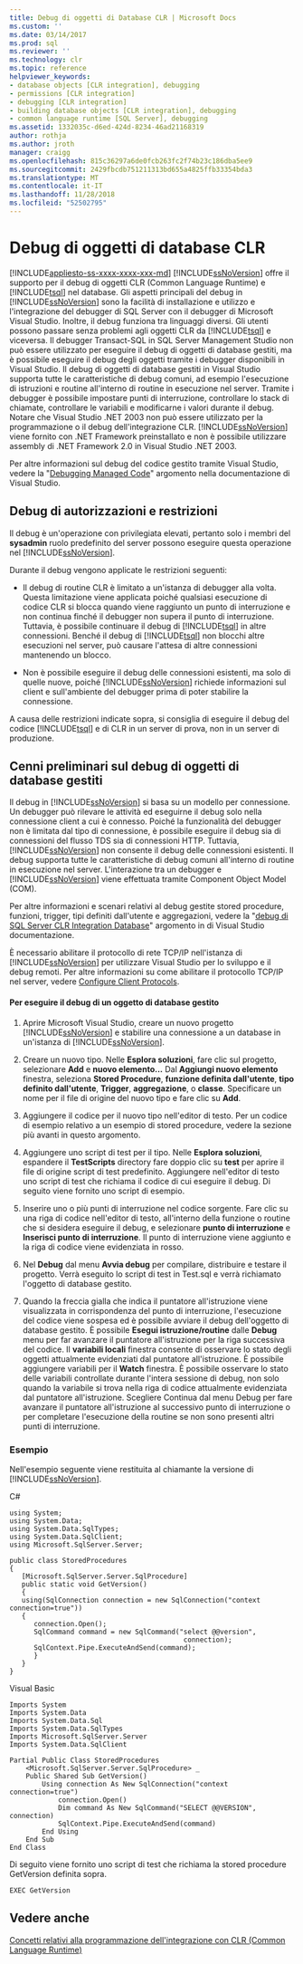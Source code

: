 ```yaml
---
title: Debug di oggetti di Database CLR | Microsoft Docs
ms.custom: ''
ms.date: 03/14/2017
ms.prod: sql
ms.reviewer: ''
ms.technology: clr
ms.topic: reference
helpviewer_keywords:
- database objects [CLR integration], debugging
- permissions [CLR integration]
- debugging [CLR integration]
- building database objects [CLR integration], debugging
- common language runtime [SQL Server], debugging
ms.assetid: 1332035c-d6ed-424d-8234-46ad21168319
author: rothja
ms.author: jroth
manager: craigg
ms.openlocfilehash: 815c36297a6de0fcb263fc2f74b23c186dba5ee9
ms.sourcegitcommit: 2429fbcdb751211313bd655a4825ffb33354bda3
ms.translationtype: MT
ms.contentlocale: it-IT
ms.lasthandoff: 11/28/2018
ms.locfileid: "52502795"
---
```

# <a name="debugging-clr-database-objects"></a>Debug di oggetti di database CLR
[!INCLUDE[appliesto-ss-xxxx-xxxx-xxx-md](../../includes/appliesto-ss-xxxx-xxxx-xxx-md.md)]
  [!INCLUDE[ssNoVersion](../../includes/ssnoversion-md.md)] offre il supporto per il debug di oggetti CLR (Common Language Runtime) e [!INCLUDE[tsql](../../includes/tsql-md.md)] nel database. Gli aspetti principali del debug in [!INCLUDE[ssNoVersion](../../includes/ssnoversion-md.md)] sono la facilità di installazione e utilizzo e l'integrazione del debugger di SQL Server con il debugger di Microsoft Visual Studio. Inoltre, il debug funziona tra linguaggi diversi. Gli utenti possono passare senza problemi agli oggetti CLR da [!INCLUDE[tsql](../../includes/tsql-md.md)] e viceversa. Il debugger Transact-SQL in SQL Server Management Studio non può essere utilizzato per eseguire il debug di oggetti di database gestiti, ma è possibile eseguire il debug degli oggetti tramite i debugger disponibili in Visual Studio. Il debug di oggetti di database gestiti in Visual Studio supporta tutte le caratteristiche di debug comuni, ad esempio l'esecuzione di istruzioni e routine all'interno di routine in esecuzione nel server. Tramite i debugger è possibile impostare punti di interruzione, controllare lo stack di chiamate, controllare le variabili e modificarne i valori durante il debug. Notare che Visual Studio .NET 2003 non può essere utilizzato per la programmazione o il debug dell'integrazione CLR. [!INCLUDE[ssNoVersion](../../includes/ssnoversion-md.md)] viene fornito con .NET Framework preinstallato e non è possibile utilizzare assembly di .NET Framework 2.0 in Visual Studio .NET 2003.  
  
 Per altre informazioni sul debug del codice gestito tramite Visual Studio, vedere la "[Debugging Managed Code](https://go.microsoft.com/fwlink/?LinkId=120377)" argomento nella documentazione di Visual Studio.  
  
## <a name="debugging-permissions-and-restrictions"></a>Debug di autorizzazioni e restrizioni  
 Il debug è un'operazione con privilegiata elevati, pertanto solo i membri del **sysadmin** ruolo predefinito del server possono eseguire questa operazione nel [!INCLUDE[ssNoVersion](../../includes/ssnoversion-md.md)].  
  
 Durante il debug vengono applicate le restrizioni seguenti:  
  
-   Il debug di routine CLR è limitato a un'istanza di debugger alla volta. Questa limitazione viene applicata poiché qualsiasi esecuzione di codice CLR si blocca quando viene raggiunto un punto di interruzione e non continua finché il debugger non supera il punto di interruzione. Tuttavia, è possibile continuare il debug di [!INCLUDE[tsql](../../includes/tsql-md.md)] in altre connessioni. Benché il debug di [!INCLUDE[tsql](../../includes/tsql-md.md)] non blocchi altre esecuzioni nel server, può causare l'attesa di altre connessioni mantenendo un blocco.  
  
-   Non è possibile eseguire il debug delle connessioni esistenti, ma solo di quelle nuove, poiché [!INCLUDE[ssNoVersion](../../includes/ssnoversion-md.md)] richiede informazioni sul client e sull'ambiente del debugger prima di poter stabilire la connessione.  
  
 A causa delle restrizioni indicate sopra, si consiglia di eseguire il debug del codice [!INCLUDE[tsql](../../includes/tsql-md.md)] e di CLR in un server di prova, non in un server di produzione.  
  
## <a name="overview-of-debugging-managed-database-objects"></a>Cenni preliminari sul debug di oggetti di database gestiti  
 Il debug in [!INCLUDE[ssNoVersion](../../includes/ssnoversion-md.md)] si basa su un modello per connessione. Un debugger può rilevare le attività ed eseguirne il debug solo nella connessione client a cui è connesso. Poiché la funzionalità del debugger non è limitata dal tipo di connessione, è possibile eseguire il debug sia di connessioni del flusso TDS sia di connessioni HTTP. Tuttavia, [!INCLUDE[ssNoVersion](../../includes/ssnoversion-md.md)] non consente il debug delle connessioni esistenti. Il debug supporta tutte le caratteristiche di debug comuni all'interno di routine in esecuzione nel server. L'interazione tra un debugger e [!INCLUDE[ssNoVersion](../../includes/ssnoversion-md.md)] viene effettuata tramite Component Object Model (COM).  
  
 Per altre informazioni e scenari relativi al debug gestite stored procedure, funzioni, trigger, tipi definiti dall'utente e aggregazioni, vedere la "[debug di SQL Server CLR Integration Database](https://go.microsoft.com/fwlink/?LinkId=120378)" argomento in di Visual Studio documentazione.  
  
 È necessario abilitare il protocollo di rete TCP/IP nell'istanza di [!INCLUDE[ssNoVersion](../../includes/ssnoversion-md.md)] per utilizzare Visual Studio per lo sviluppo e il debug remoti. Per altre informazioni su come abilitare il protocollo TCP/IP nel server, vedere [Configure Client Protocols](../../database-engine/configure-windows/configure-client-protocols.md).  
  
#### <a name="to-debug-a-managed-database-object"></a>Per eseguire il debug di un oggetto di database gestito  
  
1.  Aprire Microsoft Visual Studio, creare un nuovo progetto [!INCLUDE[ssNoVersion](../../includes/ssnoversion-md.md)] e stabilire una connessione a un database in un'istanza di [!INCLUDE[ssNoVersion](../../includes/ssnoversion-md.md)].  
  
2.  Creare un nuovo tipo. Nelle **Esplora soluzioni**, fare clic sul progetto, selezionare **Add** e **nuovo elemento...** Dal **Aggiungi nuovo elemento** finestra, seleziona **Stored Procedure**, **funzione definita dall'utente**, **tipo definito dall'utente**,  **Trigger**, **aggregazione**, o **classe**. Specificare un nome per il file di origine del nuovo tipo e fare clic su **Add**.  
  
3.  Aggiungere il codice per il nuovo tipo nell'editor di testo. Per un codice di esempio relativo a un esempio di stored procedure, vedere la sezione più avanti in questo argomento.  
  
4.  Aggiungere uno script di test per il tipo. Nelle **Esplora soluzioni**, espandere il **TestScripts** directory fare doppio clic su **test** per aprire il file di origine script di test predefinito. Aggiungere nell'editor di testo uno script di test che richiama il codice di cui eseguire il debug. Di seguito viene fornito uno script di esempio.  
  
5.  Inserire uno o più punti di interruzione nel codice sorgente. Fare clic su una riga di codice nell'editor di testo, all'interno della funzione o routine che si desidera eseguire il debug, e selezionare **punto di interruzione** e **Inserisci punto di interruzione**. Il punto di interruzione viene aggiunto e la riga di codice viene evidenziata in rosso.  
  
6.  Nel **Debug** dal menu **Avvia debug** per compilare, distribuire e testare il progetto. Verrà eseguito lo script di test in Test.sql e verrà richiamato l'oggetto di database gestito.  
  
7.  Quando la freccia gialla che indica il puntatore all'istruzione viene visualizzata in corrispondenza del punto di interruzione, l'esecuzione del codice viene sospesa ed è possibile avviare il debug dell'oggetto di database gestito. È possibile **Esegui istruzione/routine** dalle **Debug** menu per far avanzare il puntatore all'istruzione per la riga successiva del codice. Il **variabili locali** finestra consente di osservare lo stato degli oggetti attualmente evidenziati dal puntatore all'istruzione. È possibile aggiungere variabili per il **Watch** finestra. È possibile osservare lo stato delle variabili controllate durante l'intera sessione di debug, non solo quando la variabile si trova nella riga di codice attualmente evidenziata dal puntatore all'istruzione. Scegliere Continua dal menu Debug per fare avanzare il puntatore all'istruzione al successivo punto di interruzione o per completare l'esecuzione della routine se non sono presenti altri punti di interruzione.  
  
### <a name="example"></a>Esempio  
 Nell'esempio seguente viene restituita al chiamante la versione di [!INCLUDE[ssNoVersion](../../includes/ssnoversion-md.md)].  
  
 C#  
  
```  
using System;  
using System.Data;  
using System.Data.SqlTypes;  
using System.Data.SqlClient;  
using Microsoft.SqlServer.Server;   
  
public class StoredProcedures   
{  
   [Microsoft.SqlServer.Server.SqlProcedure]  
   public static void GetVersion()  
   {  
   using(SqlConnection connection = new SqlConnection("context connection=true"))   
   {  
      connection.Open();  
      SqlCommand command = new SqlCommand("select @@version",  
                                           connection);  
      SqlContext.Pipe.ExecuteAndSend(command);  
      }  
   }  
}  
```  
  
 Visual Basic  
  
```  
Imports System  
Imports System.Data  
Imports System.Data.Sql  
Imports System.Data.SqlTypes  
Imports Microsoft.SqlServer.Server  
Imports System.Data.SqlClient  
  
Partial Public Class StoredProcedures   
    <Microsoft.SqlServer.Server.SqlProcedure> _  
    Public Shared Sub GetVersion()  
        Using connection As New SqlConnection("context connection=true")  
            connection.Open()  
            Dim command As New SqlCommand("SELECT @@VERSION", connection)  
            SqlContext.Pipe.ExecuteAndSend(command)  
        End Using  
    End Sub  
End Class  
```  
  
 Di seguito viene fornito uno script di test che richiama la stored procedure GetVersion definita sopra.  
  
```  
EXEC GetVersion  
```  
  
## <a name="see-also"></a>Vedere anche  
 [Concetti relativi alla programmazione dell'integrazione con CLR &#40;Common Language Runtime&#41;](../../relational-databases/clr-integration/common-language-runtime-clr-integration-programming-concepts.md)  
  
  
